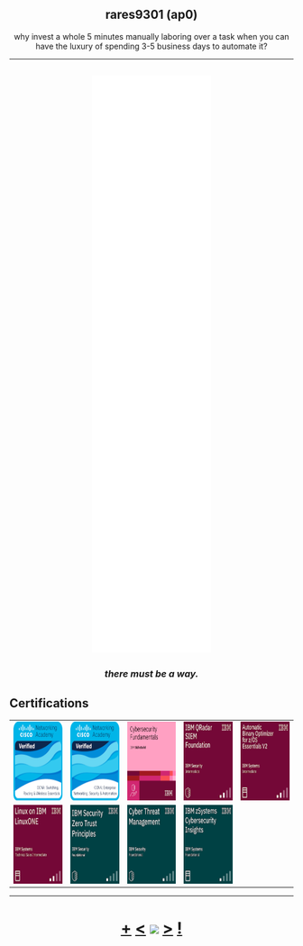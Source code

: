 <h2 align="center">rares9301 (ap0)</h1>
<p align="center">why invest a whole 5 minutes manually laboring over a task when you can have the luxury of spending 3-5 business days to automate it?</p>

<hr>
<h2 align="center"><img src="./github-metrics.svg"></h2>

<h3 align="center"><i>there must be a way.</i></h3>


<h2>Certifications</h2>
<table>
  <tr>
    <td><a href="https://www.credly.com/badges/a723a702-1904-4271-a825-023bba574ab5/public_url"><img alt="CCNA Switching, Routing, and Wireless Essentials" src="cert/ccna-switching-routing-and-wireless-essentials.1.png" width="140" height="140"/></a></td>
    <td><a href="https://www.credly.com/badges/a542855b-c749-4872-961c-2c90ee96aeec/public_url"><img alt="CCNA Enterprise Networking, Security, and Automation" src="cert/ccna-enterprise-networking-security-and-automation.png" width="140" height="140"/></a></td>
    <td><a href="https://www.credly.com/badges/dfe30b11-993e-433d-8fea-e1b9fb7c3111/public_url"><img alt="Cybersecurity Fundamentals" src="cert/cybersecurity-fundamentals.png" width="140" height="140"/></a></td>
    <td><a href="https://www.credly.com/badges/8f7334a4-aba3-4bf3-a550-12e3b3fa3ba2/public_url"><img alt="IBM QRadar SIEM Foundation" src="cert/ibm-qradar-siem-foundation.png" width="140" height="140"/></a></td>
    <td><a href="https://www.credly.com/badges/b0225e02-be40-49f5-a798-bb3a69d52e3f/public_url"><img alt="Automatic Binary Optimizer for z/OS Essentials V2" src="cert/automatic-binary-optimizer-for-z-os-essentials-v2.png" width="140" height="140"/></a></td>
    
  </tr>
  <tr>
    <td><a href="https://www.credly.com/badges/8d07431e-8278-47ff-92d7-164ecb6ed493/public_url"><img alt="Linux on IBM LinuxONE Technical Sales Intermediate" src="cert/linux-on-ibm-linuxone-technical-sales-intermediate.png" width="140" height="140"/></a></td>
    <td><a href="https://www.credly.com/badges/4a246dd6-13e2-465e-a27c-edd3b25de330/public_url"><img alt="IBM Security Zero Trust Principles" src="cert/ibm-security-zero-trust-principles.png" width="140" height="140"/></a></td>
    <td><a href="https://www.credly.com/badges/eb971ead-1ed5-4867-a7e5-94683d62d651/public_url"><img alt="Cyber Threat Management" src="cert/cyber-threat-management.png" width="140" height="140"/></a></td>
    <td><a href="https://www.credly.com/badges/f7000a91-47de-4511-8328-3d2f7b1bcdee/public_url"><img alt="IBM zSystems Cybersecurity Insights" src="cert/ibm-zsystems-cybersecurity-insights.png" width="140" height="140"/></a></td>
  </tr>
</table>
<hr>

<h1 align="center"> <a href="https://octo-ring.com/register">+</a> <a href="https://octo-ring.com/p/rares9301/prev"><</a> <a href="https://octo-ring.com/">
<img align="center" src="https://discord-readme-badge.vercel.app/api?id=299220016530849793"></a> <a href="https://octo-ring.com/p/rares9301/next">></a> <a href="https://octo-ring.com/p/rares9301/random">!</a>
</h1>


